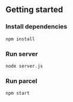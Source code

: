 ## Getting started

### Install dependencies

```
npm install
```

### Run server

```
node server.js
```

### Run parcel

```
npm start
```

